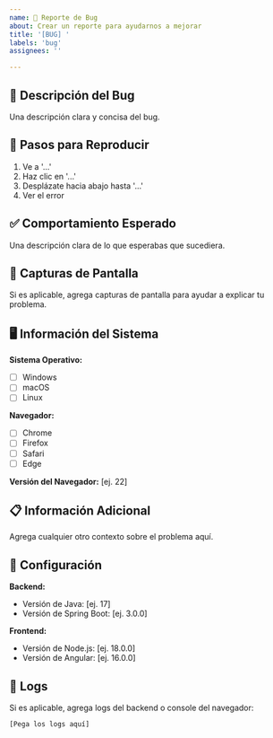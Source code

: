 ```yaml
---
name: 🐛 Reporte de Bug
about: Crear un reporte para ayudarnos a mejorar
title: '[BUG] '
labels: 'bug'
assignees: ''

---
```


## 🐛 Descripción del Bug

Una descripción clara y concisa del bug.

## 🔄 Pasos para Reproducir

1. Ve a '...'
2. Haz clic en '...'
3. Desplázate hacia abajo hasta '...'
4. Ver el error

## ✅ Comportamiento Esperado

Una descripción clara de lo que esperabas que sucediera.

## 📸 Capturas de Pantalla

Si es aplicable, agrega capturas de pantalla para ayudar a explicar tu problema.

## 🖥️ Información del Sistema

**Sistema Operativo:**
- [ ] Windows
- [ ] macOS
- [ ] Linux

**Navegador:**
- [ ] Chrome
- [ ] Firefox
- [ ] Safari
- [ ] Edge

**Versión del Navegador:** [ej. 22]

## 📋 Información Adicional

Agrega cualquier otro contexto sobre el problema aquí.

## 🔧 Configuración

**Backend:**
- Versión de Java: [ej. 17]
- Versión de Spring Boot: [ej. 3.0.0]

**Frontend:**
- Versión de Node.js: [ej. 18.0.0]
- Versión de Angular: [ej. 16.0.0]

## 📝 Logs

Si es aplicable, agrega logs del backend o console del navegador:

```
[Pega los logs aquí]
``` 
